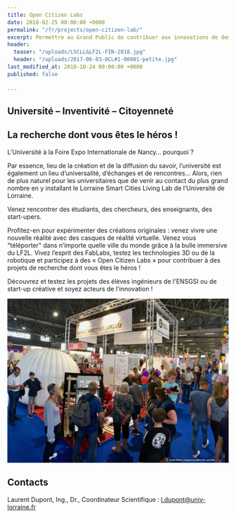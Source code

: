 ```yaml
---
title: Open Citizen Labs
date: 2018-02-25 00:00:00 +0000
permalink: "/fr/projects/open-citizen-lab/"
excerpt: Permettre au Grand Public de contribuer aux innovations de demain
header:
  teaser: "/uploads/LSCLL&LF2L-FIN-2018.jpg"
  header: "/uploads/2017-06-03-OCL#1-00001-petite.jpg"
last_modified_at: 2018-10-24 00:00:00 +0000
published: false

---
```

## **Université – Inventivité – Citoyenneté**

## **La recherche dont vous êtes le héros !**

L’Université à la Foire Expo Internationale de Nancy… pourquoi ?

Par essence, lieu de la création et de la diffusion du savoir, l’université est également un lieu d’universalité, d’échanges et de rencontres… Alors, rien de plus naturel pour les universitaires que de venir au contact du plus grand nombre en y installant le Lorraine Smart Cities Living Lab de l’Université de Lorraine.

Venez rencontrer des étudiants, des chercheurs, des enseignants, des start-upers.

Profitez-en pour expérimenter des créations originales : venez vivre une nouvelle réalité avec des casques de réalité virtuelle. Venez vous "téléporter" dans n’importe quelle ville du monde grâce à la bulle immersive du LF2L. Vivez l’esprit des FabLabs, testez les technologies 3D ou de la robotique et participez à des « Open Citizen Labs » pour contribuer à des projets de recherche dont vous êtes le héros !

Découvrez et testez les projets des élèves ingénieurs de l'ENSGSI ou de start-up créative et soyez acteurs de l'innovation !

![](/uploads/LSCLL&LF2L-FIN-2018.jpg)

## Contacts

Laurent Dupont, Ing., Dr., Coordinateur Scientifique : l.dupont@univ-lorraine.fr